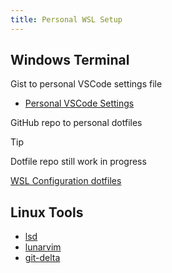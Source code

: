 ```yaml
---
title: Personal WSL Setup
---
```


## Windows Terminal

Gist to personal VSCode settings file

- [Personal VSCode Settings](https://gist.github.com/RelativeSure/60b590d1795521ef9d213c83afd16066)

GitHub repo to personal dotfiles

> [!TIP]
> Dotfile repo still work in progress

[WSL Configuration dotfiles](https://github.com/RelativeSure/wsl-configuration)

## Linux Tools

- [lsd](https://github.com/lsd-rs/lsd)
- [lunarvim](https://www.lunarvim.org)
- [git-delta](https://github.com/dandavison/delta)

